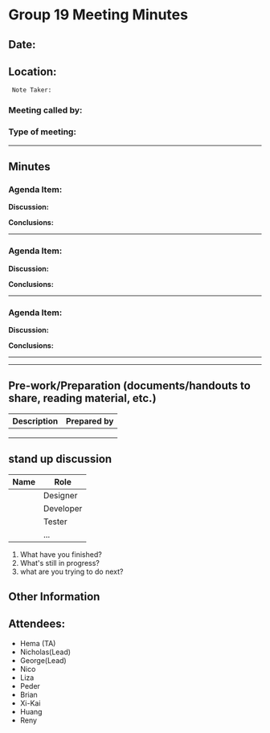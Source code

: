 # Group 19 Meeting Minutes #
## Date:  ##
## Location:  ##
     Note Taker: 

### **Meeting called by:** ###

### **Type of meeting:**  ###
--------------------------------------

## Minutes ##

### Agenda Item: ###

**Discussion:**  


**Conclusions:**

-------

### Agenda Item: ###

**Discussion:**  

**Conclusions:**

-------

### Agenda Item: ###

**Discussion:**  


**Conclusions:**

-------

-----------------------------------
## Pre-work/Preparation (documents/handouts to share, reading material, etc.) ##
|Description|Prepared by|
|-----------|-----------|
|||
|||
|||
## stand up discussion ##
|Name|Role|
|----|----|
||Designer|
||Developer|
||Tester|
||...|

1. What have you finished?
2. What's still in progress?
3. what are you trying to do next?

## Other Information ##


## Attendees: ##

- Hema (TA) 
- Nicholas(Lead) 
- George(Lead) 
- Nico 
- Liza 
- Peder 
- Brian 
- Xi-Kai 
- Huang 
- Reny
